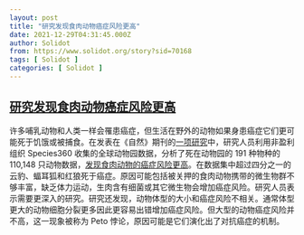 ```yaml
---
layout: post
title: "研究发现食肉动物癌症风险更高"
date: 2021-12-29T04:31:45.000Z
author: Solidot
from: https://www.solidot.org/story?sid=70168
tags: [ Solidot ]
categories: [ Solidot ]
---
```

<!--1640752305000-->
[研究发现食肉动物癌症风险更高](https://www.solidot.org/story?sid=70168)
------

<div>
许多哺乳动物和人类一样会罹患癌症，但生活在野外的动物如果身患癌症它们更可能死于饥饿或被捕食。在发表在《自然》期刊的<a href="https://www.nature.com/articles/s41586-021-04224-5">一项研究</a>中，研究人员利用非盈利组织 Species360 收集的全球动物园数据，分析了死在动物园的 191 种物种的 110,148 只动物数据，<a href="https://arstechnica.com/science/2021/12/its-not-just-humans-who-get-cancer-wild-mammals-are-also-at-risk/" target="_blank">发现食肉动物的癌症风险更高</a>。在数据集中超过四分之一的云豹、蝠耳狐和红狼死于癌症。原因可能包括被关押的食肉动物携带的微生物群不够丰富，缺乏体力运动，生肉含有细菌或其它微生物会增加癌症风险。研究人员表示需要更深入的研究。研究还发现，动物体型的大小和癌症风险不相关。通常体型更大的动物细胞分裂更多因此更容易出错增加癌症风险。但大型的动物癌症风险并不高，这一现象被称为 Peto 悖论，原因可能是它们演化出了对抗癌症的机制。
</div>
